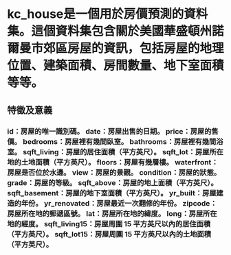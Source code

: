 <h1>kc_house是一個用於房價預測的資料集。這個資料集包含關於美國華盛頓州諾爾曼市郊區房屋的資訊，包括房屋的地理位置、建築面積、房間數量、地下室面積等等。  
  
<h2>特徵及意義   
<h3> 
id：房屋的唯一識別碼。  
date：房屋出售的日期。  
price：房屋的售價。  
bedrooms：房屋裡有幾間臥室。  
bathrooms：房屋裡有幾間浴室。  
sqft_living：房屋的居住面積（平方英尺）。  
sqft_lot：房屋所在地的土地面積（平方英尺）。  
floors：房屋有幾層樓。  
waterfront：房屋是否位於水邊。  
view：房屋的景觀。  
condition：房屋的狀態。  
grade：房屋的等級。  
sqft_above：房屋的地上面積（平方英尺）。  
sqft_basement：房屋的地下室面積（平方英尺）。  
yr_built：房屋建造的年份。  
yr_renovated：房屋最近一次翻修的年份。  
zipcode：房屋所在地的郵遞區號。  
lat：房屋所在地的緯度。  
long：房屋所在地的經度。  
sqft_living15：房屋周圍 15 平方英尺以內的居住面積（平方英尺）。  
sqft_lot15：房屋周圍 15 平方英尺以內的土地面積（平方英尺）。  
